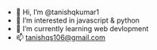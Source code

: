 - 👋 Hi, I’m @tanishqkumar1
- 👀 I’m interested in javascript & python
- 🌱 I’m currently learning web devlopment
- 📫 tanishqs106@gmail.com

<!---
tanishqkumar14/tanishqkumar14 is a ✨ special ✨ repository because its `README.md` (this file) appears on your GitHub profile.
You can click the Preview link to take a look at your changes.
--->
